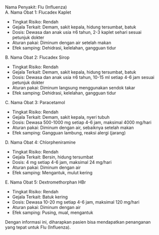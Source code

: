 Nama Penyakit: Flu (Influenza)  
A. Nama Obat 1: Flucadex Kaplet  
- Tingkat Risiko: Rendah  
- Gejala Terkait: Demam, sakit kepala, hidung tersumbat, batuk  
- Dosis: Dewasa dan anak usia ≥6 tahun, 2-3 kaplet sehari sesuai petunjuk dokter  
- Aturan pakai: Diminum dengan air setelah makan  
- Efek samping: Dehidrasi, kelelahan, gangguan tidur  

B. Nama Obat 2: Flucadex Sirop  
- Tingkat Risiko: Rendah  
- Gejala Terkait: Demam, sakit kepala, hidung tersumbat, batuk  
- Dosis: Dewasa dan anak usia ≥6 tahun, 10-15 ml setiap 4-6 jam sesuai petunjuk dokter  
- Aturan pakai: Diminum langsung menggunakan sendok takar  
- Efek samping: Dehidrasi, kelelahan, gangguan tidur  

C. Nama Obat 3: Paracetamol  
- Tingkat Risiko: Rendah  
- Gejala Terkait: Demam, sakit kepala, nyeri tubuh  
- Dosis: Dewasa 500-1000 mg setiap 4-6 jam, maksimal 4000 mg/hari  
- Aturan pakai: Diminum dengan air, sebaiknya setelah makan  
- Efek samping: Gangguan lambung, reaksi alergi (jarang)

D. Nama Obat 4: Chlorpheniramine  
- Tingkat Risiko: Rendah  
- Gejala Terkait: Bersin, hidung tersumbat  
- Dosis: 4 mg setiap 4-6 jam, maksimal 24 mg/hari  
- Aturan pakai: Diminum dengan air  
- Efek samping: Mengantuk, mulut kering

E. Nama Obat 5: Dextromethorphan HBr  
- Tingkat Risiko: Rendah  
- Gejala Terkait: Batuk kering  
- Dosis: Dewasa 10-20 mg setiap 4-6 jam, maksimal 120 mg/hari  
- Aturan pakai: Diminum dengan air  
- Efek samping: Pusing, mual, mengantuk

Dengan informasi ini, diharapkan pasien bisa mendapatkan penanganan yang tepat untuk Flu (Influenza).
